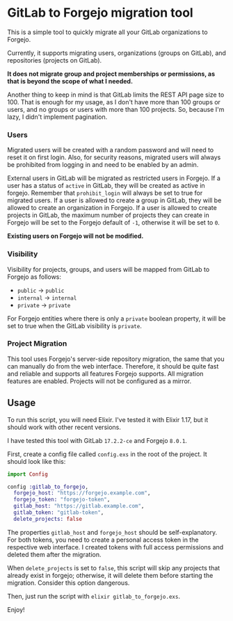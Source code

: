 # GitLab to Forgejo migration tool

This is a simple tool to quickly migrate all your GitLab organizations to Forgejo.

Currently, it supports migrating users, organizations (groups on GitLab), and repositories (projects on GitLab).

**It does not migrate group and project memberships or permissions, as that is beyond the scope of what I needed.**

Another thing to keep in mind is that GitLab limits the REST API page size to 100. That is enough for my usage, as I don't have more than 100 groups or users, and no groups or users with more than 100 projects. So, because I'm lazy, I didn't implement pagination.

### Users

Migrated users will be created with a random password and will need to reset it on first login.
Also, for security reasons, migrated users will always be prohibited from logging in and need to be enabled by an admin.

External users in GitLab will be migrated as restricted users in Forgejo.
If a user has a status of `active` in GitLab, they will be created as active in forgejo. Remember that `prohibit_login` will always be set to true for migrated users.
If a user is allowed to create a group in GitLab, they will be allowed to create an organization in Forgejo.
If a user is allowed to create projects in GitLab, the maximum number of projects they can create in Forgejo will be set to the Forgejo default of `-1`, otherwise it will be set to `0`.

**Existing users on Forgejo will not be modified.**

### Visibility

Visibility for projects, groups, and users will be mapped from GitLab to Forgejo as follows:

- `public` -> `public`
- `internal` -> `internal`
- `private` -> `private`

For Forgejo entities where there is only a `private` boolean property, it will be set to true when the GitLab visibility is `private`.

### Project Migration

This tool uses Forgejo's server-side repository migration, the same that you can manually do from the web interface.
Therefore, it should be quite fast and reliable and supports all features Forgejo supports. All migration features are enabled.
Projects will not be configured as a mirror.

## Usage

To run this script, you will need Elixir. I've tested it with Elixir 1.17, but it should work with other recent versions.

I have tested this tool with GitLab `17.2.2-ce` and Forgejo `8.0.1`.

First, create a config file called `config.exs` in the root of the project. It should look like this:

```elixir
import Config

config :gitlab_to_forgejo,
  forgejo_host: "https://forgejo.example.com",
  forgejo_token: "forgejo-token",
  gitlab_host: "https://gitlab.example.com",
  gitlab_token: "gitlab-token",
  delete_projects: false

```

The properties `gitlab_host` and `forgejo_host` should be self-explanatory.
For both tokens, you need to create a personal access token in the respective web interface. I created tokens with full access permissions and deleted them after the migration.

When `delete_projects` is set to `false`, this script will skip any projects that already exist in forgejo; otherwise, it will delete them before starting the migration. Consider this option dangerous.

Then, just run the script with `elixir gitlab_to_forgejo.exs`.

Enjoy!
